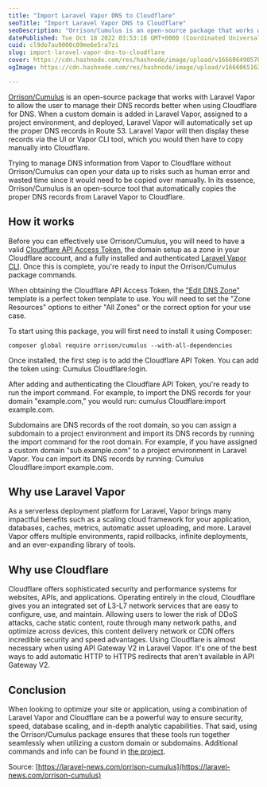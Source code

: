 ```yaml
---
title: "Import Laravel Vapor DNS to Cloudflare"
seoTitle: "Import Laravel Vapor DNS to Cloudflare"
seoDescription: "Orrison/Cumulus is an open-source package that works with Laravel Vapor to allow the user to manage their DNS records better when using Cloudflare for DNS"
datePublished: Tue Oct 18 2022 03:53:18 GMT+0000 (Coordinated Universal Time)
cuid: cl9do7au9000c09me6e5ra7zi
slug: import-laravel-vapor-dns-to-cloudflare
cover: https://cdn.hashnode.com/res/hashnode/image/upload/v1666064905784/qi4HK59rK.jpg
ogImage: https://cdn.hashnode.com/res/hashnode/image/upload/v1666065162699/f23Mc298T.jpg

---
```


[Orrison/Cumulus](https://github.com/Orrison/cumulus) is an open-source package that works with Laravel Vapor to allow the user to manage their DNS records better when using Cloudflare for DNS. When a custom domain is added in Laravel Vapor, assigned to a project environment, and deployed, Laravel Vapor will automatically set up the proper DNS records in Route 53. Laravel Vapor will then display these records via the UI or Vapor CLI tool, which you would then have to copy manually into Cloudflare.

Trying to manage DNS information from Vapor to Cloudflare without Orrison/Cumulus can open your data up to risks such as human error and wasted time since it would need to be copied over manually. In its essence, Orrison/Cumulus is an open-source tool that automatically copies the proper DNS records from Laravel Vapor to Cloudflare.

## How it works

Before you can effectively use Orrison/Cumulus, you will need to have a valid [Cloudflare API Access Token](https://developers.cloudflare.com/api/tokens/create), the domain setup as a zone in your Cloudflare account, and a fully installed and authenticated [Laravel Vapor CLI](https://docs.vapor.build/1.0/introduction.html#installing-the-vapor-cli). Once this is complete, you're ready to input the Orrison/Cumulus package commands.

When obtaining the Cloudflare API Access Token, the ["Edit DNS Zone"](https://dash.cloudflare.com/profile/api-tokens) template is a perfect token template to use. You will need to set the "Zone Resources" options to either "All Zones" or the correct option for your use case.

To start using this package, you will first need to install it using Composer:

```
composer global require orrison/cumulus --with-all-dependencies
``` 

Once installed, the first step is to add the Cloudflare API Token. You can add the token using: Cumulus Cloudflare:login.

After adding and authenticating the Cloudflare API Token, you're ready to run the import command. For example, to import the DNS records for your domain "example.com," you would run: cumulus Cloudflare:import example.com.

Subdomains are DNS records of the root domain, so you can assign a subdomain to a project environment and import its DNS records by running the import command for the root domain. For example, if you have assigned a custom domain "sub.example.com" to a project environment in Laravel Vapor. You can import its DNS records by running: Cumulus Cloudflare:import example.com.

## Why use Laravel Vapor

As a serverless deployment platform for Laravel, Vapor brings many impactful benefits such as a scaling cloud framework for your application, databases, caches, metrics, automatic asset uploading, and more. Laravel Vapor offers multiple environments, rapid rollbacks, infinite deployments, and an ever-expanding library of tools.

## Why use Cloudflare

Cloudflare offers sophisticated security and performance systems for websites, APIs, and applications. Operating entirely in the cloud, Cloudflare gives you an integrated set of L3-L7 network services that are easy to configure, use, and maintain. Allowing users to lower the risk of DDoS attacks, cache static content, route through many network paths, and optimize across devices, this content delivery network or CDN offers incredible security and speed advantages. Using Cloudflare is almost necessary when using API Gateway V2 in Laravel Vapor. It's one of the best ways to add automatic HTTP to HTTPS redirects that aren't available in API Gateway V2.

## Conclusion

When looking to optimize your site or application, using a combination of Laravel Vapor and Cloudflare can be a powerful way to ensure security, speed, database scaling, and in-depth analytic capabilities. That said, using the Orrison/Cumulus package ensures that these tools run together seamlessly when utilizing a custom domain or subdomains. Additional commands and info can be found in [the project](https://github.com/Orrison/cumulus#readme).

Source: [https://laravel-news.com/orrison-cumulus](https://laravel-news.com/orrison-cumulus)

